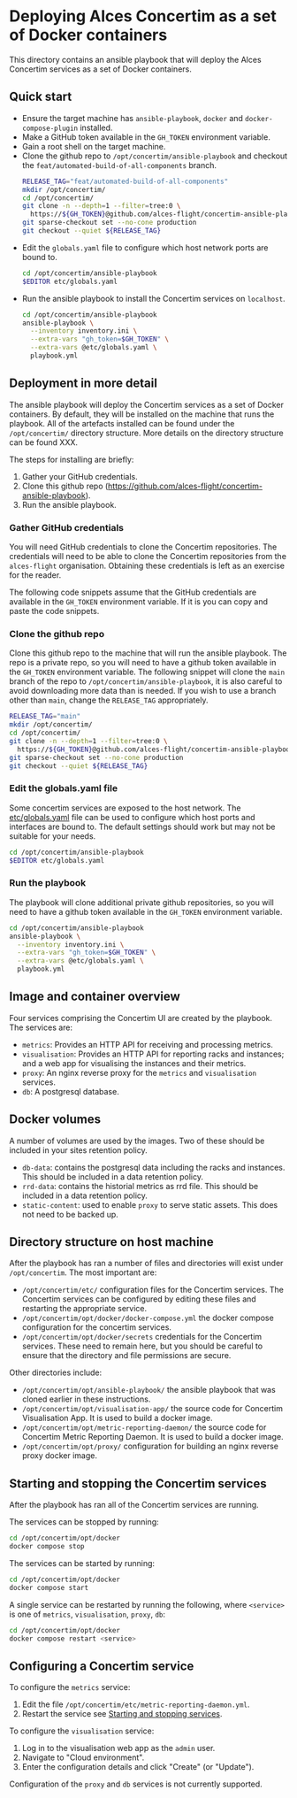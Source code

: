 # Deploying Alces Concertim as a set of Docker containers

This directory contains an ansible playbook that will deploy the Alces
Concertim services as a set of Docker containers.

## Quick start

* Ensure the target machine has `ansible-playbook`, `docker` and
  `docker-compose-plugin` installed.
* Make a GitHub token available in the `GH_TOKEN` environment variable.
* Gain a root shell on the target machine.
* Clone the github repo to `/opt/concertim/ansible-playbook` and checkout the `feat/automated-build-of-all-components` branch.
  ```bash
  RELEASE_TAG="feat/automated-build-of-all-components"
  mkdir /opt/concertim/
  cd /opt/concertim/
  git clone -n --depth=1 --filter=tree:0 \
    https://${GH_TOKEN}@github.com/alces-flight/concertim-ansible-playbook.git ansible-playbook
  git sparse-checkout set --no-cone production
  git checkout --quiet ${RELEASE_TAG}
  ```
* Edit the `globals.yaml` file to configure which host network ports are bound to.
  ```bash
  cd /opt/concertim/ansible-playbook
  $EDITOR etc/globals.yaml
  ```
* Run the ansible playbook to install the Concertim services on `localhost`.
  ```bash
  cd /opt/concertim/ansible-playbook
  ansible-playbook \
    --inventory inventory.ini \
    --extra-vars "gh_token=$GH_TOKEN" \
    --extra-vars @etc/globals.yaml \
    playbook.yml
  ```

## Deployment in more detail

The ansible playbook will deploy the Concertim services as a set of Docker containers.
By default, they will be installed on the machine that runs the playbook.
All of the artefacts installed can be found under the `/opt/concertim/` directory structure.
More details on the directory structure can be found XXX.

The steps for installing are briefly:

1. Gather your GitHub credentials.
2. Clone this github repo (https://github.com/alces-flight/concertim-ansible-playbook).
3. Run the ansible playbook.

### Gather GitHub credentials

You will need GitHub credentials to clone the Concertim repositories.
The credentials will need to be able to clone the Concertim repositories from
the `alces-flight` organisation.
Obtaining these credentials is left as an exercise for the reader.

The following code snippets assume that the GitHub credentials are available in
the `GH_TOKEN` environment variable.  If it is you can copy and paste the code
snippets.

### Clone the github repo

Clone this github repo to the machine that will run the ansible playbook.
The repo is a private repo,
so you will need to have a github token available in the `GH_TOKEN` environment variable.
The following snippet will clone the `main` branch of the repo to `/opt/concertim/ansible-playbook`, 
it is also careful to avoid downloading more data than is needed.
If you wish to use a branch other than `main`, change the `RELEASE_TAG` appropriately.

```bash
RELEASE_TAG="main"
mkdir /opt/concertim/
cd /opt/concertim/
git clone -n --depth=1 --filter=tree:0 \
  https://${GH_TOKEN}@github.com/alces-flight/concertim-ansible-playbook.git ansible-playbook
git sparse-checkout set --no-cone production
git checkout --quiet ${RELEASE_TAG}
```

### Edit the globals.yaml file

Some concertim services are exposed to the host network.
The [etc/globals.yaml](etc/globals.yaml) file can be used
to configure which host ports and interfaces are bound to.
The default settings should work but may not be suitable for your needs.

```bash
cd /opt/concertim/ansible-playbook
$EDITOR etc/globals.yaml
```

### Run the playbook

The playbook will clone additional private github repositories,
so you will need to have a github token available in the `GH_TOKEN` environment variable.

```bash
cd /opt/concertim/ansible-playbook
ansible-playbook \
  --inventory inventory.ini \
  --extra-vars "gh_token=$GH_TOKEN" \
  --extra-vars @etc/globals.yaml \
  playbook.yml
```

## Image and container overview

Four services comprising the Concertim UI are created by the playbook.
The services are:

* `metrics`: Provides an HTTP API for receiving and processing metrics.
* `visualisation`: Provides an HTTP API for reporting racks and instances; and a web app
  for visualising the instances and their metrics.
* `proxy`: An nginx reverse proxy for the `metrics` and `visualisation`
  services.
* `db`: A postgresql database.


## Docker volumes

A number of volumes are used by the images.  Two of these should be included in
your sites retention policy.

* `db-data`: contains the postgresql data including the racks and instances.
  This should be included in a data retention policy.
* `rrd-data`: contains the historial metrics as rrd file.  This should be
  included in a data retention policy.
* `static-content`: used to enable `proxy` to serve static assets.  This does
  not need to be backed up.


## Directory structure on host machine

After the playbook has ran a number of files and directories will exist under `/opt/concertim`.
The most important are:

* `/opt/concertim/etc/` configuration files for the Concertim services.  The
Concertim services can be configured by editing these files and restarting the
appropriate service.
* `/opt/concertim/opt/docker/docker-compose.yml` the docker compose configuration for the concertim services.
* `/opt/concertim/opt/docker/secrets` credentials for the Concertim services.  These need to remain here, but you should be careful to ensure that the directory and file permissions are secure.


Other directories include:

* `/opt/concertim/opt/ansible-playbook/` the ansible playbook that was cloned earlier in these instructions.
* `/opt/concertim/opt/visualisation-app/` the source code for Concertim Visualisation App.  It is used to build a docker image.
* `/opt/concertim/opt/metric-reporting-daemon/` the source code for Concertim Metric Reporting Daemon.  It is used to build a docker image.
* `/opt/concertim/opt/proxy/` configuration for building an nginx reverse proxy docker image.


## Starting and stopping the Concertim services

After the playbook has ran all of the Concertim services are running.

The services can be stopped by running:

```bash
cd /opt/concertim/opt/docker
docker compose stop
```

The services can be started by running:

```bash
cd /opt/concertim/opt/docker
docker compose start
```

A single service can be restarted by running the following,
where `<service>` is one of `metrics`, `visualisation`, `proxy`, `db`:

```bash
cd /opt/concertim/opt/docker
docker compose restart <service>
```

## Configuring a Concertim service

To configure the `metrics` service:

1. Edit the file `/opt/concertim/etc/metric-reporting-daemon.yml`.
2. Restart the service see [Starting and stopping services](#starting-and-stopping-the-concertim-services).

To configure the `visualisation` service:

1. Log in to the visualisation web app as the `admin` user.
2. Navigate to "Cloud environment".
3. Enter the configuration details and click "Create" (or "Update").

Configuration of the `proxy` and `db` services is not currently supported.
